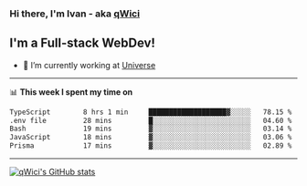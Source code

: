 ### Hi there, I'm Ivan - aka [qWici][website]

## I'm a Full-stack WebDev!
- 🔭 I’m currently working at [Universe][universe]

---

📊 **This week I spent my time on**
<!--START_SECTION:waka-->

```txt
TypeScript        8 hrs 1 min     ███████████████████▓░░░░░   78.15 %
.env file         28 mins         █░░░░░░░░░░░░░░░░░░░░░░░░   04.60 %
Bash              19 mins         ▓░░░░░░░░░░░░░░░░░░░░░░░░   03.14 %
JavaScript        18 mins         ▓░░░░░░░░░░░░░░░░░░░░░░░░   03.06 %
Prisma            17 mins         ▓░░░░░░░░░░░░░░░░░░░░░░░░   02.89 %
```

<!--END_SECTION:waka-->

---

[![qWici's GitHub stats](https://github-readme-stats.vercel.app/api?username=qWici)](https://github.com/qWici/github-readme-stats)

[website]: https://devkucher.com
[twitter]: https://twitter.com/KucherDev
[linkedin]: https://www.linkedin.com/in/ivankucher
[universe]: https://universeapps.limited
